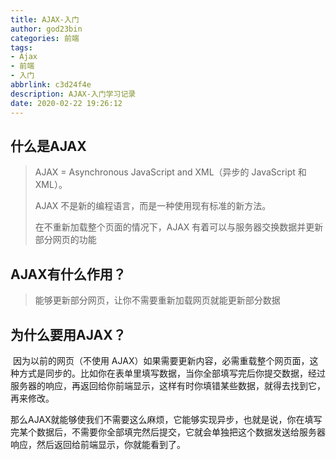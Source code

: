```yaml
---
title: AJAX-入门
author: god23bin
categories: 前端
tags: 
- Ajax
- 前端
- 入门
abbrlink: c3d24f4e
description: AJAX-入门学习记录
date: 2020-02-22 19:26:12
---
```


## 什么是AJAX

> AJAX = Asynchronous JavaScript and XML（异步的 JavaScript 和 XML）。
>
> AJAX 不是新的编程语言，而是一种使用现有标准的新方法。
>
> 在不重新加载整个页面的情况下，AJAX 有着可以与服务器交换数据并更新部分网页的功能

## AJAX有什么作用？

> 能够更新部分网页，让你不需要重新加载网页就能更新部分数据

## 为什么要用AJAX？

​		因为以前的网页（不使用 AJAX）如果需要更新内容，必需重载整个网页面，这种方式是同步的。比如你在表单里填写数据，当你全部填写完后你提交数据，经过服务器的响应，再返回给你前端显示，这样有时你填错某些数据，就得去找到它，再来修改。

​		那么AJAX就能够使我们不需要这么麻烦，它能够实现异步，也就是说，你在填写完某个数据后，不需要你全部填完然后提交，它就会单独把这个数据发送给服务器响应，然后返回给前端显示，你就能看到了。

